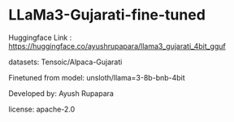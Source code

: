 # LLaMa3-Gujarati-fine-tuned


Huggingface Link : https://huggingface.co/ayushrupapara/llama3_gujarati_4bit_gguf

datasets: Tensoic/Alpaca-Gujarati

Finetuned from model: unsloth/llama=3-8b-bnb-4bit

Developed by: Ayush Rupapara

license: apache-2.0

